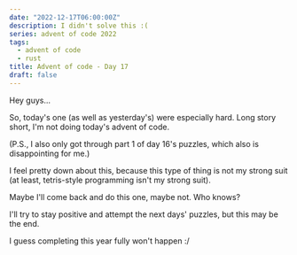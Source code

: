 ```yaml
---
date: "2022-12-17T06:00:00Z"
description: I didn't solve this :(
series: advent of code 2022
tags:
  - advent of code
  - rust
title: Advent of code - Day 17
draft: false
---
```


Hey guys...

So, today's one (as well as yesterday's) were especially hard. Long story short, I'm not doing today's advent of code.

(P.S., I also only got through part 1 of day 16's puzzles, which also is disappointing for me.)

I feel pretty down about this, because this type of thing is not my strong suit (at least, tetris-style programming isn't my strong suit).

Maybe I'll come back and do this one, maybe not. Who knows?

I'll try to stay positive and attempt the next days' puzzles, but this may be the end.

I guess completing this year fully won't happen :/
